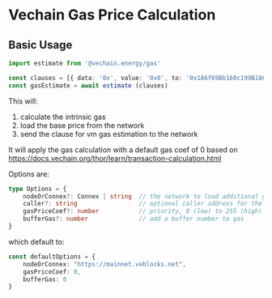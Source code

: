 # Vechain Gas Price Calculation

## Basic Usage

```ts
import estimate from '@vechain.energy/gas'

const clauses = [{ data: '0x', value: '0x0', to: '0x1A6f69Bb160c199B1862c83291d364836558AE8F' }]
const gasEstimate = await estimate (clauses)
```

This will:

1. calculate the intrinsic gas
2. load the base price from the network
3. send the clause for vm gas estimation to the network

It will apply the gas calculation with a default gas coef of 0 based on https://docs.vechain.org/thor/learn/transaction-calculation.html

Options are:

```ts
type Options = {
    nodeOrConnex?: Connex | string  // the network to load additional gas information from
    caller?: string                 // optional caller address for the vm gas estimation
    gasPriceCoef?: number           // priority, 0 (low) to 255 (high)
    bufferGas?: number              // add a buffer number to gas
}
```

which default to:

```ts
const defaultOptions = {
    nodeOrConnex: "https://mainnet.veblocks.net",
    gasPriceCoef: 0,
    bufferGas: 0
}
``` 
